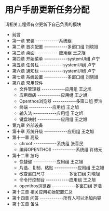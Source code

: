 # 用户手册更新任务分配
请相关工程师有空更新下自己负责的模块
- 前言
- 第一章 安装 ------------系统组
- 第二章 首次配置 ------------多窗口组 刘晓旭
- 第三章 桌面 ------------应用组 王之旭
- 第四章 开始菜单 ------------systemUI组 卢宁
- 第五章 任务栏 ------------systemUI组 卢宁
- 第六章 通知栏 ------------systemUI组 卢宁
- 第七章 系统设置 ------------多窗口组 刘晓旭
- 第八章 常用软件
   - 文件管理器 ------------应用组 王之旭
   - 应用商店 ------------应用组 王之旭
   - Openthos浏览器 ------------多窗口组 罗浩
   - 终端 ------------应用组 王之旭
   - 输入法 ------------应用组 王之旭
   - 键盘映射 ------------应用组 王之旭
- 第九章 外部设备
- 第十章 系统升级 ------------应用组 王之旭
- 第十一章 高级
   - chroot ------------系统组 张善民
   - 编译OPENTHOS ------------系统组 肖络元
- 第十二章 技巧
   - 快捷键 ------------应用组 王之旭
   - 片选、复制、粘贴 ------------应用组 王之旭
   - 改变窗口尺寸 ------------多窗口组 刘晓旭
   - 命令行控制台 ------------应用组 王之旭
   - openthos浏览器 ------------多窗口组 罗浩
- 第十三章 相关应用初始配置汇总
- 第十四章 问答 ------------所有人可以添加内容
- 第十五章 备注
